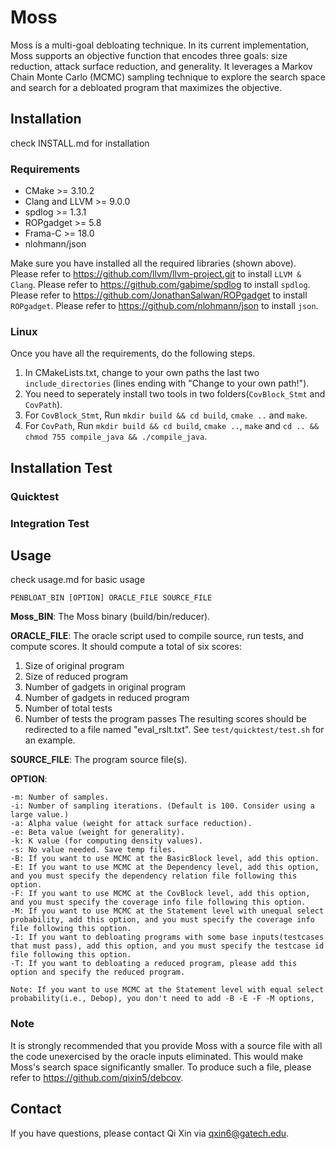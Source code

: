 # Moss
Moss is a multi-goal debloating technique. In its current implementation, Moss supports an objective function that encodes three goals: size reduction, attack surface reduction, and generality. It leverages a Markov Chain Monte Carlo (MCMC) sampling technique to explore the search space and search for a debloated program that maximizes the objective.



## Installation
check INSTALL.md for installation
### Requirements
* CMake >= 3.10.2
* Clang and LLVM >= 9.0.0
* spdlog >= 1.3.1
* ROPgadget >= 5.8
* Frama-C >= 18.0
* nlohmann/json

Make sure you have installed all the required libraries (shown above). 
Please refer to https://github.com/llvm/llvm-project.git to install `LLVM & Clang`. 
Please refer to https://github.com/gabime/spdlog to install `spdlog`. 
Please refer to https://github.com/JonathanSalwan/ROPgadget to install `ROPgadget`.
Please refer to https://github.com/nlohmann/json to install `json`.

### Linux
Once you have all the requirements, do the following steps.

1. In CMakeLists.txt, change to your own paths the last two `include_directories` (lines ending with "Change to your own path!").
2. You need to seperately install two tools in two folders(```CovBlock_Stmt``` and ```CovPath```).
3. For ```CovBlock_Stmt```, Run `mkdir build && cd build`, `cmake ..` and `make`.
4. For ```CovPath```, Run `mkdir build && cd build`, `cmake ..`, `make` and `cd .. && chmod 755 compile_java && ./compile_java`.

## Installation Test
### Quicktest
### Integration Test

## Usage
check usage.md for basic usage

```
PENBLOAT_BIN [OPTION] ORACLE_FILE SOURCE_FILE
```
**Moss_BIN**: The Moss binary (build/bin/reducer).

**ORACLE_FILE**: The oracle script used to compile source, run tests, and compute scores. It should compute a total of six scores:
1. Size of original program
2. Size of reduced program
3. Number of gadgets in original program
4. Number of gadgets in reduced program
5. Number of total tests
6. Number of tests the program passes
The resulting scores should be redirected to a file named "eval_rslt.txt".
See `test/quicktest/test.sh` for an example.

**SOURCE_FILE**: The program source file(s).

**OPTION**:
```
-m: Number of samples.
-i: Number of sampling iterations. (Default is 100. Consider using a large value.)
-a: Alpha value (weight for attack surface reduction).
-e: Beta value (weight for generality).
-k: K value (for computing density values).
-s: No value needed. Save temp files.
-B: If you want to use MCMC at the BasicBlock level, add this option.
-E: If you want to use MCMC at the Dependency level, add this option, and you must specify the dependency relation file following this option.
-F: If you want to use MCMC at the CovBlock level, add this option, and you must specify the coverage info file following this option.
-M: If you want to use MCMC at the Statement level with unequal select probability, add this option, and you must specify the coverage info file following this option.
-I: If you want to debloating programs with some base inputs(testcases that must pass), add this option, and you must specify the testcase id file following this option.
-T: If you want to debloating a reduced program, please add this option and specify the reduced program.

Note: If you want to use MCMC at the Statement level with equal select probability(i.e., Debop), you don't need to add -B -E -F -M options,  
```

### Note
It is strongly recommended that you provide Moss with a source file with all the code unexercised by the oracle inputs eliminated. This would make Moss's search space significantly smaller. To produce such a file, please refer to https://github.com/qixin5/debcov.

## Contact
If you have questions, please contact Qi Xin via qxin6@gatech.edu.
